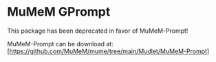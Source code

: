 MuMeM GPrompt
============================

This package has been deprecated in favor of MuMeM-Prompt!

MuMeM-Prompt can be download at: [https://github.com/MuMeM/mume/tree/main/Mudlet/MuMeM-Prompt]

